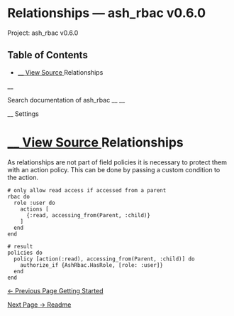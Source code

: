 # Relationships — ash_rbac v0.6.0

Project: ash_rbac v0.6.0

## Table of Contents

- [ __ View Source ](external_link) Relationships

__

Search documentation of ash_rbac __ __

__ Settings

#  [ __ View Source ](external_link) Relationships

As relationships are not part of field policies it is necessary to protect them with an action policy. This can be done by passing a custom condition to the action.
    
    
    # only allow read access if accessed from a parent
    rbac do
      role :user do
        actions [
          {:read, accessing_from(Parent, :child)}
        ]
      end
    end
    
    # result
    policies do
      policy [action(:read), accessing_from(Parent, :child)] do
        authorize_if {AshRbac.HasRole, [role: :user]}
      end
    end

[ ← Previous Page  Getting Started  ](external_link)

[ Next Page →  Readme  ](external_link)
